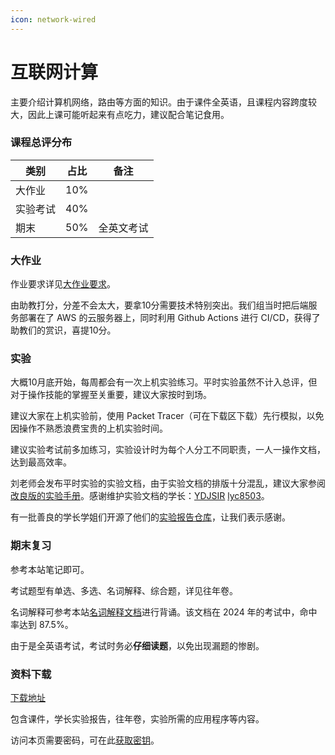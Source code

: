 ```yaml
---
icon: network-wired
---
```


# 互联网计算

主要介绍计算机网络，路由等方面的知识。由于课件全英语，且课程内容跨度较大，因此上课可能听起来有点吃力，建议配合笔记食用。

### 课程总评分布

| 类别   | 占比  | 备注    |
| ---- | --- | ----- |
| 大作业  | 10% |       |
| 实验考试 | 40% |       |
| 期末   | 50% | 全英文考试 |

### 大作业

作业要求详见[大作业要求](project.md)。

由助教打分，分差不会太大，要拿10分需要技术特别突出。我们组当时把后端服务部署在了 AWS 的云服务器上，同时利用 Github Actions 进行 CI/CD，获得了助教们的赏识，喜提10分。

### 实验

大概10月底开始，每周都会有一次上机实验练习。平时实验虽然不计入总评，但对于操作技能的掌握至关重要，建议大家按时到场。

建议大家在上机实验前，使用 Packet Tracer（可在下载区下载）先行模拟，以免因操作不熟悉浪费宝贵的上机实验时间。

建议实验考试前多加练习，实验设计时为每个人分工不同职责，一人一操作文档，达到最高效率。

刘老师会发布平时实验的实验文档，由于实验文档的排版十分混乱，建议大家参阅[改良版的实验手册](https://pub.ydjsir.com.cn/)。感谢维护实验文档的学长：[YDJSIR](https://github.com/YDJSIR-NJU) [lyc8503](https://github.com/lyc8503)。

有一批善良的学长学姐们开源了他们的[实验报告仓库](https://github.com/coxine/NCCN-LAB2024)，让我们表示感谢。

### 期末复习

参考本站笔记即可。

考试题型有单选、多选、名词解释、综合题，详见往年卷。

名词解释可参考本站[名词解释文档](definition.md)进行背诵。该文档在 2024 年的考试中，命中率达到 87.5%。

由于是全英语考试，考试时务必**仔细读题**，以免出现漏题的惨剧。

### 资料下载

[下载地址](https://cos.tg/jiwang)

包含课件，学长实验报告，往年卷，实验所需的应用程序等内容。

访问本页需要密码，可在此[获取密钥](../../instructions/get_password.md)。
